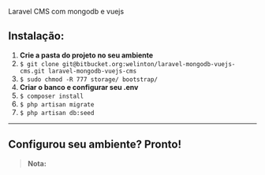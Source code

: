 Laravel CMS com mongodb e vuejs

## Instalação:
1. **Crie a pasta do projeto no seu ambiente**
2. `$ git clone git@bitbucket.org:welinton/laravel-mongodb-vuejs-cms.git laravel-mongodb-vuejs-cms`
3. `$ sudo chmod -R 777 storage/ bootstrap/`
4. **Criar o banco e configurar seu .env**
5. `$ composer install`
6. `$ php artisan migrate`
7. `$ php artisan db:seed` 

----------
## Configurou seu ambiente? Pronto!

> **Nota:**

